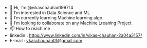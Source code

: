 - 👋 Hi, I’m @vikaschauhan199714
- 👀 I’m interested in Data Science and ML
- 🌱 I’m currently learning Machine learning algo
- 💞️ I’m looking to collaborate on any Machine Lreaning Project
- 📫 How to reach me 
- linkedin : https://www.linkedin.com/in/vikas-chauhan-2a04a3157/
- E-mail : vkaschauhan01@gmail.com

<!---
vikaschauhan199714/vikaschauhan199714 is a ✨ special ✨ repository because its `README.md` (this file) appears on your GitHub profile.
You can click the Preview link to take a look at your changes.
--->
